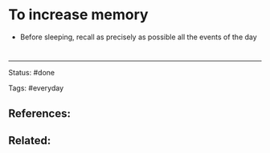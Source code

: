 # To increase memory

- Before sleeping, recall as precisely as possible all the events of the day






# 

---
Status: #done

Tags: #everyday

References:
-  

Related:
- 
